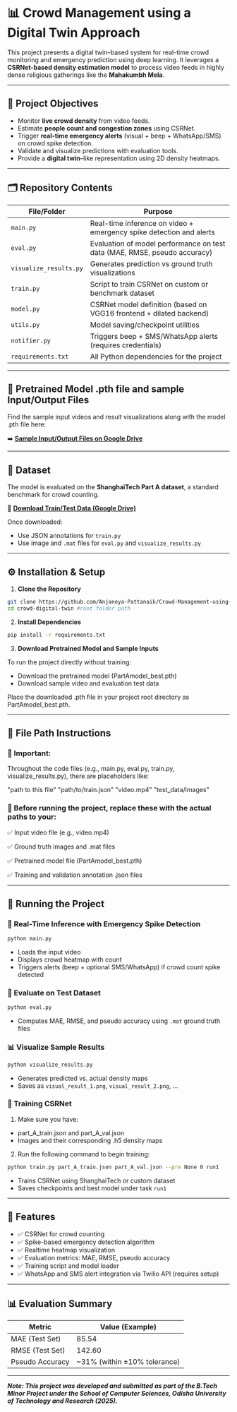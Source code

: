 
# 📊 Crowd Management using a Digital Twin Approach

This project presents a digital twin–based system for real-time crowd monitoring and emergency prediction using deep learning. It leverages a **CSRNet-based density estimation model** to process video feeds in highly dense religious gatherings like the **Mahakumbh Mela**.

---

## 🧠 Project Objectives

- Monitor **live crowd density** from video feeds.
- Estimate **people count and congestion zones** using CSRNet.
- Trigger **real-time emergency alerts** (visual + beep + WhatsApp/SMS) on crowd spike detection.
- Validate and visualize predictions with evaluation tools.
- Provide a **digital twin**–like representation using 2D density heatmaps.

---

## 🗂️ Repository Contents

| File/Folder           | Purpose |
|-----------------------|---------|
| `main.py`             | Real-time inference on video + emergency spike detection and alerts |
| `eval.py`             | Evaluation of model performance on test data (MAE, RMSE, pseudo accuracy) |
| `visualize_results.py`| Generates prediction vs ground truth visualizations |
| `train.py`            | Script to train CSRNet on custom or benchmark dataset |
| `model.py`            | CSRNet model definition (based on VGG16 frontend + dilated backend) |
| `utils.py`            | Model saving/checkpoint utilities |
| `notifier.py`         | Triggers beep + SMS/WhatsApp alerts (requires credentials) |
| `requirements.txt`    | All Python dependencies for the project |

---

## 📁 Pretrained Model .pth file and sample Input/Output Files

Find the sample input videos and result visualizations along with the model .pth file here:

➡️ **[Sample Input/Output Files on Google Drive](https://drive.google.com/drive/folders/1M-Z79b7fjOM091HWcF5rcXDAj1osWAXv?usp=sharing)**

---

## 📁 Dataset

The model is evaluated on the **ShanghaiTech Part A dataset**, a standard benchmark for crowd counting.

🔗 **[Download Train/Test Data (Google Drive)](https://drive.google.com/file/d/16dhJn7k4FWVwByRsQAEpl9lwjuV03jVI/view)**

Once downloaded:
- Use JSON annotations for `train.py`
- Use image and `.mat` files for `eval.py` and `visualize_results.py`

---

## ⚙️ Installation & Setup

1. **Clone the Repository**
```bash
git clone https://github.com/Anjaneya-Pattanaik/Crowd-Management-using-a-Digital-Twin-Approach.git
cd crowd-digital-twin #root folder path
```

2. **Install Dependencies**
```bash
pip install -r requirements.txt
```

3. **Download Pretrained Model and Sample Inputs**

To run the project directly without training:
- Download the pretrained model (PartAmodel_best.pth)
- Download sample video and evaluation test data

Place the downloaded .pth file in your project root directory as PartAmodel_best.pth.

---

## 📁 File Path Instructions

### 📝 Important:
Throughout the code files (e.g., main.py, eval.py, train.py, visualize_results.py), there are placeholders like:

"path to this file"
"path/to/train.json"
"video.mp4"
"test_data/images"

### 🔧 Before running the project, replace these with the actual paths to your:

✅ Input video file (e.g., video.mp4)

✅ Ground truth images and .mat files

✅ Pretrained model file (PartAmodel_best.pth)

✅ Training and validation annotation .json files

---

## 🚀 Running the Project

### 🔎 Real-Time Inference with Emergency Spike Detection
```bash
python main.py
```

- Loads the input video
- Displays crowd heatmap with count
- Triggers alerts (beep + optional SMS/WhatsApp) if crowd count spike detected

### 🧪 Evaluate on Test Dataset
```bash
python eval.py
```

- Computes MAE, RMSE, and pseudo accuracy using `.mat` ground truth files

### 📊 Visualize Sample Results
```bash
python visualize_results.py
```

- Generates predicted vs. actual density maps
- Saves as `visual_result_1.png`, `visual_result_2.png`, ...

### 🧠 Training CSRNet

1. Make sure you have:
- part_A_train.json and part_A_val.json
- Images and their corresponding .h5 density maps
  
2. Run the following command to begin training:
```bash
python train.py part_A_train.json part_A_val.json --pre None 0 run1
```

- Trains CSRNet using ShanghaiTech or custom dataset
- Saves checkpoints and best model under task `run1`

---

## 📌 Features

- ✅ CSRNet for crowd counting
- ✅ Spike-based emergency detection algorithm
- ✅ Realtime heatmap visualization
- ✅ Evaluation metrics: MAE, RMSE, pseudo accuracy
- ✅ Training script and model loader
- ✅ WhatsApp and SMS alert integration via Twilio API (requires setup)

---

## 📊 Evaluation Summary

| Metric          | Value (Example) |
|------------------|----------------|
| MAE (Test Set)   | 85.54          |
| RMSE (Test Set)  | 142.60         |
| Pseudo Accuracy  | ~31% (within ±10% tolerance) |

---

_**Note: This project was developed and submitted as part of the B.Tech Minor Project under the School of Computer Sciences, Odisha University of Technology and Research (2025).**_
